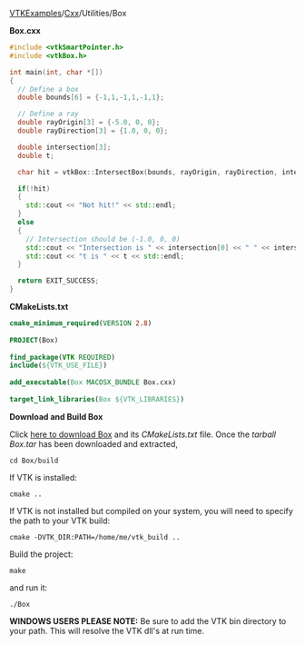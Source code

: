 [VTKExamples](Home)/[Cxx](Cxx)/Utilities/Box

**Box.cxx**
```c++
#include <vtkSmartPointer.h>
#include <vtkBox.h>

int main(int, char *[])
{
  // Define a box
  double bounds[6] = {-1,1,-1,1,-1,1};

  // Define a ray
  double rayOrigin[3] = {-5.0, 0, 0};
  double rayDirection[3] = {1.0, 0, 0};

  double intersection[3];
  double t;

  char hit = vtkBox::IntersectBox(bounds, rayOrigin, rayDirection, intersection, t);

  if(!hit)
  {
    std::cout << "Not hit!" << std::endl;
  }
  else
  {
    // Intersection should be (-1.0, 0, 0)
    std::cout << "Intersection is " << intersection[0] << " " << intersection[1] << " " << intersection[2] << std::endl;
    std::cout << "t is " << t << std::endl;
  }

  return EXIT_SUCCESS;
}
```
**CMakeLists.txt**
```cmake
cmake_minimum_required(VERSION 2.8)
 
PROJECT(Box)
 
find_package(VTK REQUIRED)
include(${VTK_USE_FILE})
 
add_executable(Box MACOSX_BUNDLE Box.cxx)
 
target_link_libraries(Box ${VTK_LIBRARIES})
```

**Download and Build Box**

Click [here to download Box](https://github.com/lorensen/VTKWikiExamplesTarballs/raw/master/Box.tar) and its *CMakeLists.txt* file.
Once the *tarball Box.tar* has been downloaded and extracted,
```
cd Box/build 
```
If VTK is installed:
```
cmake ..
```
If VTK is not installed but compiled on your system, you will need to specify the path to your VTK build:
```
cmake -DVTK_DIR:PATH=/home/me/vtk_build ..
```
Build the project:
```
make
```
and run it:
```
./Box
```
**WINDOWS USERS PLEASE NOTE:** Be sure to add the VTK bin directory to your path. This will resolve the VTK dll's at run time.

